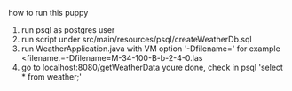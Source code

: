 how to run this puppy

1. run psql as postgres user
2. run script under src/main/resources/psql/createWeatherDb.sql
3. run WeatherApplication.java with VM option '-Dfilename=<filename>'
 for example <filename.=-Dfilename=M-34-100-B-b-2-4-0.las
4. go to localhost:8080/getWeatherData
 youre done, check in psql 'select * from weather;'